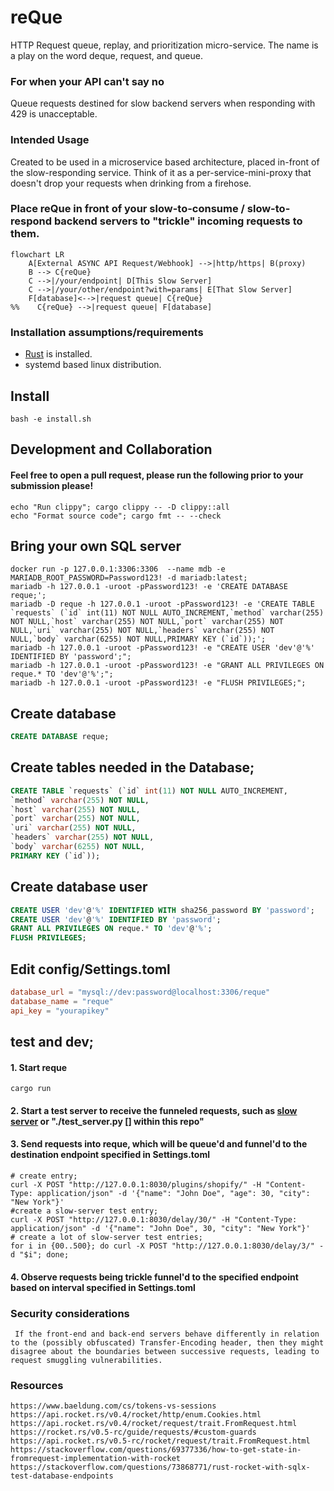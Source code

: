 # reQue
HTTP Request queue, replay, and prioritization micro-service.
The name is a play on the word deque, request, and queue.

### For when your API can't say no
Queue requests destined for slow backend servers when responding with 429 is unacceptable.

### Intended Usage
Created to be used in a microservice based architecture, placed in-front of the slow-responding service.
Think of it as a per-service-mini-proxy that doesn't drop your requests when drinking from a firehose.

### Place reQue in front of your slow-to-consume / slow-to-respond backend servers to "trickle" incoming requests to them.
```mermaid
flowchart LR
    A[External ASYNC API Request/Webhook] -->|http/https| B(proxy)
    B --> C{reQue}
    C -->|/your/endpoint| D[This Slow Server]
    C -->|/your/other/endpoint?with=params| E[That Slow Server]
    F[database]<-->|request queue| C{reQue}
%%    C{reQue} -->|request queue| F[database]
```


### Installation assumptions/requirements
- [Rust](https://www.rust-lang.org/tools/install) is installed.
- systemd based linux distribution.

## Install
```shell
bash -e install.sh
```

## Development and Collaboration
#### Feel free to open a pull request, please run the following prior to your submission please!
    echo "Run clippy"; cargo clippy -- -D clippy::all
    echo "Format source code"; cargo fmt -- --check

## Bring your own SQL server
    docker run -p 127.0.0.1:3306:3306  --name mdb -e MARIADB_ROOT_PASSWORD=Password123! -d mariadb:latest;
    mariadb -h 127.0.0.1 -uroot -pPassword123! -e 'CREATE DATABASE reque;';
    mariadb -D reque -h 127.0.0.1 -uroot -pPassword123! -e 'CREATE TABLE `requests` (`id` int(11) NOT NULL AUTO_INCREMENT,`method` varchar(255) NOT NULL,`host` varchar(255) NOT NULL,`port` varchar(255) NOT NULL,`uri` varchar(255) NOT NULL,`headers` varchar(255) NOT NULL,`body` varchar(6255) NOT NULL,PRIMARY KEY (`id`));';
    mariadb -h 127.0.0.1 -uroot -pPassword123! -e "CREATE USER 'dev'@'%' IDENTIFIED BY 'password';";
    mariadb -h 127.0.0.1 -uroot -pPassword123! -e "GRANT ALL PRIVILEGES ON reque.* TO 'dev'@'%';";
    mariadb -h 127.0.0.1 -uroot -pPassword123! -e "FLUSH PRIVILEGES;";


## Create database
```sql
CREATE DATABASE reque;

```

## Create tables needed in the Database;

```sql
CREATE TABLE `requests` (`id` int(11) NOT NULL AUTO_INCREMENT,
`method` varchar(255) NOT NULL,
`host` varchar(255) NOT NULL,
`port` varchar(255) NOT NULL,
`uri` varchar(255) NOT NULL,
`headers` varchar(255) NOT NULL,
`body` varchar(6255) NOT NULL,
PRIMARY KEY (`id`));
```

## Create database user
```sql
CREATE USER 'dev'@'%' IDENTIFIED WITH sha256_password BY 'password';
CREATE USER 'dev'@'%' IDENTIFIED BY 'password';
GRANT ALL PRIVILEGES ON reque.* TO 'dev'@'%';
FLUSH PRIVILEGES;
```

## Edit config/Settings.toml
```toml
database_url = "mysql://dev:password@localhost:3306/reque"
database_name = "reque"
api_key = "yourapikey"
```

## test and dev;

#### 1. Start reque
```shell
cargo run
```

#### 2. Start a test server to receive the funneled requests, such as [slow server](https://github.com/helloimalemur/Slow-Server) or "./test_server.py [<port>] within this repo"

#### 3. Send requests into reque, which will be queue'd and funnel'd to the destination endpoint specified in Settings.toml
```shell
# create entry;
curl -X POST "http://127.0.0.1:8030/plugins/shopify/" -H "Content-Type: application/json" -d '{"name": "John Doe", "age": 30, "city": "New York"}'
#create a slow-server test entry;
curl -X POST "http://127.0.0.1:8030/delay/30/" -H "Content-Type: application/json" -d '{"name": "John Doe", 30, "city": "New York"}'
# create a lot of slow-server test entries;
for i in {00..500}; do curl -X POST "http://127.0.0.1:8030/delay/3/" -d "$i"; done;
```
#### 4. Observe requests being trickle funnel'd to the specified endpoint based on interval specified in Settings.toml

[//]: # (```sql)
[//]: # (INSERT INTO requests &#40;method, host, port, uri, headers, body&#41; VALUES &#40;"method", "host", "port", "uri", "headers", "body"&#41;;)
[//]: # (```)

### Security considerations
     If the front-end and back-end servers behave differently in relation to the (possibly obfuscated) Transfer-Encoding header, then they might disagree about the boundaries between successive requests, leading to request smuggling vulnerabilities. 

### Resources
    https://www.baeldung.com/cs/tokens-vs-sessions
    https://api.rocket.rs/v0.4/rocket/http/enum.Cookies.html
    https://api.rocket.rs/v0.4/rocket/request/trait.FromRequest.html
    https://rocket.rs/v0.5-rc/guide/requests/#custom-guards
    https://api.rocket.rs/v0.5-rc/rocket/request/trait.FromRequest.html
    https://stackoverflow.com/questions/69377336/how-to-get-state-in-fromrequest-implementation-with-rocket
    https://stackoverflow.com/questions/73868771/rust-rocket-with-sqlx-test-database-endpoints
